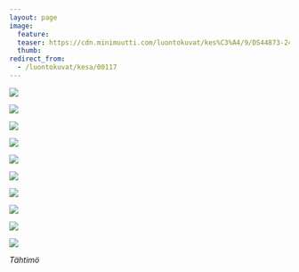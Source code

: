```yaml
---
layout: page
image:
  feature:
  teaser: https://cdn.minimuutti.com/luontokuvat/kes%C3%A4/9/DS44873-245px.jpg
  thumb:
redirect_from:
  - /luontokuvat/kesa/00117
---
```


![](https://cdn.minimuutti.com/luontokuvat/kes%C3%A4/9/DS44789-800px.jpg)

![](https://cdn.minimuutti.com/luontokuvat/kes%C3%A4/9/DS44799-800px.jpg)

![](https://cdn.minimuutti.com/luontokuvat/kes%C3%A4/9/DS44817-800px.jpg)

![](https://cdn.minimuutti.com/luontokuvat/kes%C3%A4/9/DS44873-800px.jpg)

![](https://cdn.minimuutti.com/luontokuvat/kes%C3%A4/9/DS44887-800px.jpg)

![](https://cdn.minimuutti.com/luontokuvat/kes%C3%A4/9/DS44890-800px.jpg)

![](https://cdn.minimuutti.com/luontokuvat/kes%C3%A4/9/DS44911-800px.jpg)

![](https://cdn.minimuutti.com/luontokuvat/kes%C3%A4/9/DS44916-800px.jpg)

![](https://cdn.minimuutti.com/luontokuvat/kes%C3%A4/9/DS44853-800px.jpg)

![](https://cdn.minimuutti.com/luontokuvat/kes%C3%A4/9/DS44875-800px.jpg)

*Tähtimö*
